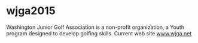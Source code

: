 # wjga2015
Washington Junior Golf Association  is a non-profit organization, a Youth program designed to develop golfing skills.
Current web site www.wjga.net

